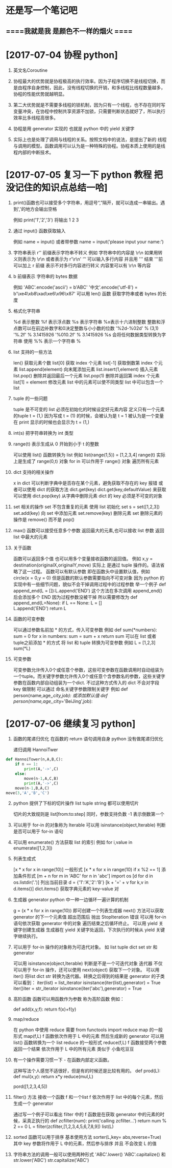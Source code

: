 #    还是写一个笔记吧
## ====我就是我 是颜色不一样的烟火 ====

# [2017-07-04 协程 python]

01. 英文名Coroutine

02. 协程最大的优势就是协程极高的执行效率。因为子程序切换不是线程切换，而是由程序自身控制，因此，没有线程切换的开销，和多线程比线程数量越多，协程的性能优势就越明显。

03. 第二大优势就是不需要多线程的锁机制，因为只有一个线程，也不存在同时写变量冲突，在协程中控制共享资源不加锁，只需要判断状态就好了，所以执行效率比多线程高很多。

04. 协程是用 generator 实现的 也就是 python 中的 yield 关键字

05. 实际上也是处理了调用与线程的关系。按照文档中的说法，是提出了新的 线程与调用的模型。函数调用可以认为是一种特殊的协程。协程本质上使用的是线程内部的中断技术。

# [2017-07-05 复习一下 python 教程 把没记住的知识点总结一哈]

01. print()函数也可以接受多个字符串，用逗号“,”隔开，就可以连成一串输出。遇到','的地方会输出空格

    例如 print('1','2','3') 将输出 1 2 3

02. 通过 input() 函数获取输入 

    例如 name = input() 或者带参数 name = input('please input your name:')

03. 字符串表示 r'' 前缀表示字符串不转义
    例如 字符串中的内容是 \r\n 如果用转义则表示为 \\r\\n 或者表示为 r'\r\n'
    ‘’‘ 可以输入多行内容 并且用 ''' 结束
    '''前可以加上 r 前缀 表示不对多行内容进行转义 内容里可以有 \r\n 等内容

04. b 前缀表示 字符串的 bytes 数据

    例如 'ABC'.encode('ascii') = b'ABC' '中文'.encode('utf-8') = b'\xe4\xb8\xad\xe6\x96\x87'
    可以用 len() 函数 获取字符串或者 bytes 的长度

05. 格式化字符串

    %d 表示整数 %f 表示浮点数 %s 表示字符串 %x表示十六进制整数
    整数和浮点数可以在前边补数字和0决定整数与小小数的位数
    '%2d-%02d' % (3,1)
    '%.2f' % 3.1415926
    '%010.2f'  % 3.1415926
    %s 会将任何数据类型转换为字符串
    使用 %% 表示一个字符串 %

06. list 支持的一些方法

    len() 获取元素个数
    list[0] 获取 index 个元素
    list[-1] 获取倒数第 index 个元素
    list.append(element) 向末尾添加元素
    list.insert(1,element) 插入元素
    list.pop() 删除并返回最后一个元素
    list.pop(1) 删除并返回第 index 个元素
    list[1] = element 修改元素
    list 中的元素可以使不同类型
    list 中可以包含一个 list

07. tuple 的一些问题

    tuple 是不可变的 list 必须在初始化的时候设定好元素内容
    定义只有一个元素的tuple t = (1,) 因为写成 t = (1) 的时候，会被认为是 t = 1 被认为是一个变量
    在 print 显示的时候也会显示为 t = (1,)

08. int(s) 把字符串转换为 int 类型

09. range(t) 表示生成从 0 开始到小于 t 的整数

    可以使用 list() 函数转换为 list 例如 list(range(1,5)) = [1,2,3,4]
    range(t) 实际上是生成了 range(0,t) 对象 for in 可以作用于 range() 对象 遍历所有元素

10. dict 支持的相关操作

    x in dict 可以判断字典中是否存在某个元素，避免获取不存在的 key 报错
    或者可以使用 dict 的获取方法 dict.get(key) dict.get(key,defaultValue) 来获取
    可以使用 dict.pop(key) 从字典中删除元素
    dict 的 key 必须是不可变的对象

11. set 相关的操作 set 不包含重复的元素
    使用 list 初始化 set  s = set([1,2,3])
    set.add(key) 向 set 中添加元素
    set.remove(key) 删除元素 set 删除元素的操作是 remove() 而不是 pop()

12. max() 函数可以接受任意多个参数 返回最大的元素,也可以接收 list 参数 返回 list 中最大的元素

13. 关于函数
    
    函数可以返回多个值 也可以用多个变量接收函数的返回值。 例如 x,y = destination(originalX,originalY,move)
    实际上 是通过 tuple 操作的。语法省略了这一过程。
    函数可以有默认参数 即在函数头中设置默认值，例如 circle(x = 0,y = 0)
    但是函数的默认参数需要指向不可变对象 因为 python 的实现中有一些细节问题，貌似不会干掉调用过程中的过程参数
    举一个例子 def append_end(L = []):L.append('END') 这个方法在多次调用 append_end() 后会添加多个 END 因为过程参数没被干掉
    所以需要修改为 
    def append_end(L=None):
        if L == None:
            L = []   
        L.append('END')
        return L

14. 函数的可变参数

    可以通过参数名前加 * 的方式，传入可变参数 例如 def sum(*numbers): sum = 0 for x in numbers: sum = sum + x return sum
    可以在 list 或者 tuple之前添加 * 的方式 将 list 和 tuple 转换为可变参数 例如 L = [1,2,3] sum(*L)

15. 可变参数

    可变参数允许传入0个或任意个参数，这些可变参数在函数调用时自动组装为一个tuple。而关键字参数允许传入0个或任意个含参数名的参数，这些关键字参数在函数内部自动组装为一个dict.
    不过这种方式传入的 dict 不会对字段 key 做限制
    可以通过 命名关键字参数限制关键字 例如 def person(name,age,*,city,job): 或添加默认值 def person(name,age,*,city='BeiJing',job):

# [2017-07-06 继续复习 python]
01. 函数的尾递归优化 在函数的 return 语句调用自身 python 没有做尾递归优化
   
    递归调用 HannoiTwer

```py
def HannoiTower(n,A,B,C):
    if n == 1:
        print(A,'->',C)
    else:
        move(n-1,A,C,B)
        print(A,'->',C)
    move(n-1,B,A,C)
move(3,'A','B','C')
```

02. python 提供了下标的切片操作 list tuple string 都可以使用切片

    切片的大致规则是 list[from:to:step] 同时，参数支持负数 -1 表示倒数第一个
03. 可以用于 for-in 的对象称为 Iterable 可以用 isinstance(object,Iterable) 判断是否可以用于 for-in 语句
04. 可以用 enumerate() 方法获取 list 的索引 例如 for i,value in enumerate([1,2,3])
05. 列表生成式

    [x * x for x in range(10)] 一般形式
    [x * x for x in range(10) if x %2 == 1] 添加条件形式
    [m + n for m in 'ABC' for n in 'abc']
    import os
    [d for d in os.listdir('.')] 列出当前目录
    d = {'1':'A','2':'B'}
    [k + '=' + v for k,v in d.items()] dict.items() 获取字典元素的 key-value 对

06. 生成器 generator python 中一种一边循环一遍计算的机制 
   
    g = (x * x for x in range(10)) 即可创建一个列表生成器
    next() 方法可以获取 generator 的下一个元素值 超出范围后 抛出 StopIteration 错误
    可以用 for-in 语句依次获取 generator 中的对象 遍历结束之后循环终止。
    可以用 yield 关键字创建生成器 生成器在 yield 关键字处返回，下次执行的时候从 yield 关键字继续执行。

07. 可以用于 for-in 操作的对象称为可迭代对象。 如 list tuple dict set str 和 generator

    可以用 isinstance(object,Iterable) 判断是不是一个可迭代对象
    迭代器 不仅可以用于 for-in 操作，还可以使用 next(object) 获取下一个对象。
    可以用 iter() 将list dict str 转换为迭代器。转换之后得到的结果是 generator 的子类
    可以看到：
    iter(list) = list_iterator isinstance(iter(list),generator) = True
    iter()iter = str_iterator isinstance(iter('abc'),generator) = True

08. 高阶函数 函数可以用函数作为参数 称为高阶函数 例如：

    def add(x,y,f):
        return f(x)+f(y)

09. map/reduce

    在 python 中使用 reduce 需要 from functools import reduce
    map 的一般形式 map(f,L) f 函数依次作用于 L 中的元素 然后生成新的 generator 可以用 list() 函数转换为一个 list
    reduce 的一般形式 reduce(f,L) f 函数接受两个参数 返回一个结果 依次作用于 L 中的所有元素 类似于 小鱼吃豆豆
10. 有一个操作需要习惯一下 - 在函数内部定义函数。
    
    这种写法个人感觉不适很好，但是有的时候还是比较有用的。
    def prod(L):
        def mul(x,y):
            return x*y
        reduce(mul,L)

    pord([1,2,3,4,5])

11. filter() 方法 接收一个函数 f 和一个list f 依次作用于 list 中的每个元素，然后生成一个 generator 

    通过写一个例子可以看出 filter 中的 f 函数是在获取 generator 中的元素的时候，采真正执行的
    def zcfilter(num):
        print('calling zcfilter...')
        return num % 2 == 0
    L = filter(zcfilter,[1,2,3,4,5,6,7,8,9])
    list(L)

12. sorted 函数可以用于排序 基本使用方法 sorter(L,key= abs,reverse=True) 其中 key 参数将作用于 L 中的元素，然后参与排序 并且 不会改变 L 的值
13. 字符串方法的调用一般可以使用两种形式 'ABC'.lower() 'ABC'.capitalize() 和 str.lower('ABC') str.capitalize('ABC')




